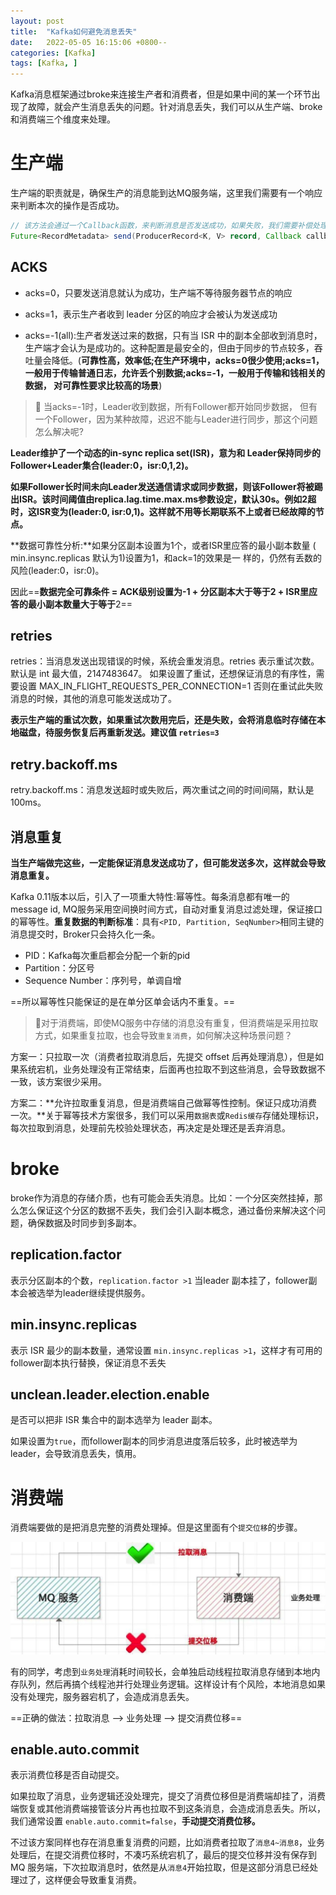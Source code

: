 ```yaml
---
layout: post
title:  "Kafka如何避免消息丢失"
date:   2022-05-05 16:15:06 +0800--
categories: [Kafka]
tags: [Kafka, ]  
---
```




Kafka消息框架通过broke来连接生产者和消费者，但是如果中间的某一个环节出现了故障，就会产生消息丢失的问题。针对消息丢失，我们可以从生产端、broke和消费端三个维度来处理。



# 生产端

生产端的职责就是，确保生产的消息能到达MQ服务端，这里我们需要有一个响应来判断本次的操作是否成功。

```java
// 该方法会通过一个Callback函数，来判断消息是否发送成功，如果失败，我们需要补偿处理。
Future<RecordMetadata> send(ProducerRecord<K, V> record, Callback callback)
```

## ACKS

- acks=0，只要发送消息就认为成功，生产端不等待服务器节点的响应

- acks=1，表示生产者收到 leader 分区的响应才会被认为发送成功

- acks=-1(all):生产者发送过来的数据，只有当 ISR 中的副本全部收到消息时，生产端才会认为是成功的。这种配置是最安全的，但由于同步的节点较多，吞吐量会降低。(**可靠性高，效率低;在生产环境中，acks=0很少使用;acks=1，一般用于传输普通日志，允许丢个别数据;acks=-1，一般用于传输和钱相关的数据， 对可靠性要求比较高的场景**)

> 🤔 当acks=-1时，Leader收到数据，所有Follower都开始同步数据， 但有一个Follower，因为某种故障，迟迟不能与Leader进行同步，那这个问题怎么解决呢?

**Leader维护了一个动态的in-sync replica set(ISR)，意为和 Leader保持同步的Follower+Leader集合(leader:0，isr:0,1,2)。**

**如果Follower长时间未向Leader发送通信请求或同步数据，则该Follower将被踢出ISR。该时间阈值由replica.lag.time.max.ms参数设定，默认30s。例如2超时，这ISR变为(leader:0, isr:0,1)。这样就不用等长期联系不上或者已经故障的节点。**

**数据可靠性分析:**如果分区副本设置为1个，或者ISR里应答的最小副本数量 ( min.insync.replicas 默认为1)设置为1，和ack=1的效果是一 样的，仍然有丢数的风险(leader:0，isr:0)。

因此==**数据完全可靠条件 = ACK级别设置为-1 + 分区副本大于等于2 + ISR里应答的最小副本数量大于等于**2==



## **retries**

retries：当消息发送出现错误的时候，系统会重发消息。retries 表示重试次数。默认是 int 最大值，2147483647。 如果设置了重试，还想保证消息的有序性，需要设置 MAX_IN_FLIGHT_REQUESTS_PER_CONNECTION=1 否则在重试此失败消息的时候，其他的消息可能发送成功了。

**表示生产端的重试次数，如果重试次数用完后，还是失败，会将消息临时存储在本地磁盘，待服务恢复后再重新发送。建议值 `retries=3`**



##  **retry.backoff.ms**

retry.backoff.ms：消息发送超时或失败后，两次重试之间的时间间隔，默认是 100ms。



## 消息重复

**当生产端做完这些，一定能保证消息发送成功了，但可能发送多次，这样就会导致消息重复。**

Kafka 0.11版本以后，引入了一项重大特性:幂等性。每条消息都有唯一的message id, MQ服务采用空间换时间方式，自动对重复消息过滤处理，保证接口的幂等性。**重复数据的判断标准**：具有`<PID, Partition, SeqNumber>`相同主键的消息提交时，Broker只会持久化一条。

- PID：Kafka每次重启都会分配一个新的pid
- Partition：分区号
- Sequence Number：序列号，单调自增

==所以幂等性只能保证的是在单分区单会话内不重复。==

> 🤔对于消费端，即使MQ服务中存储的消息没有重复，但消费端是采用拉取方式，如果重复拉取，也会导致`重复消费`，如何解决这种场景问题？


方案一：只拉取一次（消费者拉取消息后，先提交 offset 后再处理消息），但是如果系统宕机，业务处理没有正常结束，后面再也拉取不到这些消息，会导致数据不一致，该方案很少采用。

方案二：**允许拉取重复消息，但是消费端自己做幂等性控制。保证只成功消费一次。**关于幂等技术方案很多，我们可以采用`数据表`或`Redis缓存`存储处理标识，每次拉取到消息，处理前先校验处理状态，再决定是处理还是丢弃消息。

# broke

broke作为消息的存储介质，也有可能会丢失消息。比如：一个分区突然挂掉，那么怎么保证这个分区的数据不丢失，我们会引入副本概念，通过备份来解决这个问题，确保数据及时同步到多副本。

## **replication.factor**

表示分区副本的个数，`replication.factor >1` 当leader 副本挂了，follower副本会被选举为leader继续提供服务。

## **min.insync.replicas**

表示 ISR 最少的副本数量，通常设置 `min.insync.replicas >1`，这样才有可用的follower副本执行替换，保证消息不丢失

## **unclean.leader.election.enable**

是否可以把非 ISR 集合中的副本选举为 leader 副本。

如果设置为`true`，而follower副本的同步消息进度落后较多，此时被选举为leader，会导致消息丢失，慎用。





# 消费端

消费端要做的是把消息完整的消费处理掉。但是这里面有个`提交位移`的步骤。

![image-20220508163724587](/assets/imgs/image-20220508163724587.png)

有的同学，考虑到`业务处理`消耗时间较长，会单独启动线程拉取消息存储到本地内存队列，然后再搞个线程池并行处理业务逻辑。这样设计有个风险，本地消息如果没有处理完，服务器宕机了，会造成消息丢失。

==正确的做法：拉取消息 --> 业务处理  --> 提交消费位移==

## **enable.auto.commit**

表示消费位移是否自动提交。

如果拉取了消息，业务逻辑还没处理完，提交了消费位移但是消费端却挂了，消费端恢复或其他消费端接管该分片再也拉取不到这条消息，会造成消息丢失。所以，我们通常设置 `enable.auto.commit=false`，**手动提交消费位移。**

不过该方案同样也存在消息重复消费的问题，比如消费者拉取了`消息4~消息8`，业务处理后，在提交消费位移时，不凑巧系统宕机了，最后的提交位移并没有保存到MQ 服务端，下次拉取消息时，依然是从`消息4`开始拉取，但是这部分消息已经处理过了，这样便会导致重复消费。

